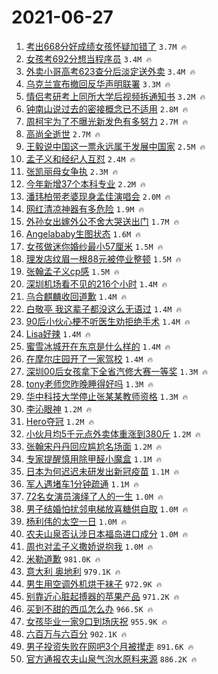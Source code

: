 # 2021-06-27

1. [考出668分好成绩女孩怀疑加错了](https://s.weibo.com/weibo?q=%23%E8%80%83%E5%87%BA668%E5%88%86%E5%A5%BD%E6%88%90%E7%BB%A9%E5%A5%B3%E5%AD%A9%E6%80%80%E7%96%91%E5%8A%A0%E9%94%99%E4%BA%86%23&Refer=top) `3.7M 🔥`
1. [女孩考692分想当程序员](https://s.weibo.com/weibo?q=%23%E5%A5%B3%E5%AD%A9%E8%80%83692%E5%88%86%E6%83%B3%E5%BD%93%E7%A8%8B%E5%BA%8F%E5%91%98%23&Refer=top) `3.4M 🔥`
1. [外卖小哥高考623查分后淡定送外卖](https://s.weibo.com/weibo?q=%23%E5%A4%96%E5%8D%96%E5%B0%8F%E5%93%A5%E9%AB%98%E8%80%83623%E6%9F%A5%E5%88%86%E5%90%8E%E6%B7%A1%E5%AE%9A%E9%80%81%E5%A4%96%E5%8D%96%23&Refer=top) `3.4M 🔥`
1. [乌克兰宣布撤回反华声明联署](https://s.weibo.com/weibo?q=%23%E4%B9%8C%E5%85%8B%E5%85%B0%E5%AE%A3%E5%B8%83%E6%92%A4%E5%9B%9E%E5%8F%8D%E5%8D%8E%E5%A3%B0%E6%98%8E%E8%81%94%E7%BD%B2%23&Refer=top) `3.3M 🔥`
1. [情侣考研考上同所大学后视频拆通知书](https://s.weibo.com/weibo?q=%23%E6%83%85%E4%BE%A3%E8%80%83%E7%A0%94%E8%80%83%E4%B8%8A%E5%90%8C%E6%89%80%E5%A4%A7%E5%AD%A6%E5%90%8E%E8%A7%86%E9%A2%91%E6%8B%86%E9%80%9A%E7%9F%A5%E4%B9%A6%23&Refer=top) `3.2M 🔥`
1. [钟南山说过去的密接概念已不适用](https://s.weibo.com/weibo?q=%23%E9%92%9F%E5%8D%97%E5%B1%B1%E8%AF%B4%E8%BF%87%E5%8E%BB%E7%9A%84%E5%AF%86%E6%8E%A5%E6%A6%82%E5%BF%B5%E5%B7%B2%E4%B8%8D%E9%80%82%E7%94%A8%23&Refer=top) `2.8M 🔥`
1. [周柯宇为了不曝光新发色有多努力](https://s.weibo.com/weibo?q=%23%E5%91%A8%E6%9F%AF%E5%AE%87%E4%B8%BA%E4%BA%86%E4%B8%8D%E6%9B%9D%E5%85%89%E6%96%B0%E5%8F%91%E8%89%B2%E6%9C%89%E5%A4%9A%E5%8A%AA%E5%8A%9B%23&Refer=top) `2.7M 🔥`
1. [高尚全逝世](https://s.weibo.com/weibo?q=%E9%AB%98%E5%B0%9A%E5%85%A8%E9%80%9D%E4%B8%96&Refer=top) `2.7M 🔥`
1. [王毅说中国这一票永远属于发展中国家](https://s.weibo.com/weibo?q=%23%E7%8E%8B%E6%AF%85%E8%AF%B4%E4%B8%AD%E5%9B%BD%E8%BF%99%E4%B8%80%E7%A5%A8%E6%B0%B8%E8%BF%9C%E5%B1%9E%E4%BA%8E%E5%8F%91%E5%B1%95%E4%B8%AD%E5%9B%BD%E5%AE%B6%23&Refer=top) `2.5M 🔥`
1. [孟子义和经纪人互怼](https://s.weibo.com/weibo?q=%23%E5%AD%9F%E5%AD%90%E4%B9%89%E5%92%8C%E7%BB%8F%E7%BA%AA%E4%BA%BA%E4%BA%92%E6%80%BC%23&Refer=top) `2.4M 🔥`
1. [张凯丽母女争执](https://s.weibo.com/weibo?q=%23%E5%BC%A0%E5%87%AF%E4%B8%BD%E6%AF%8D%E5%A5%B3%E4%BA%89%E6%89%A7%23&Refer=top) `2.3M 🔥`
1. [今年新增37个本科专业](https://s.weibo.com/weibo?q=%23%E4%BB%8A%E5%B9%B4%E6%96%B0%E5%A2%9E37%E4%B8%AA%E6%9C%AC%E7%A7%91%E4%B8%93%E4%B8%9A%23&Refer=top) `2.2M 🔥`
1. [潘玮柏带老婆现身孟佳演唱会](https://s.weibo.com/weibo?q=%23%E6%BD%98%E7%8E%AE%E6%9F%8F%E5%B8%A6%E8%80%81%E5%A9%86%E7%8E%B0%E8%BA%AB%E5%AD%9F%E4%BD%B3%E6%BC%94%E5%94%B1%E4%BC%9A%23&Refer=top) `2.0M 🔥`
1. [网红清凉神器有多危险](https://s.weibo.com/weibo?q=%23%E7%BD%91%E7%BA%A2%E6%B8%85%E5%87%89%E7%A5%9E%E5%99%A8%E6%9C%89%E5%A4%9A%E5%8D%B1%E9%99%A9%23&Refer=top) `1.9M 🔥`
1. [外孙女出嫁外公不舍大哭送出门](https://s.weibo.com/weibo?q=%23%E5%A4%96%E5%AD%99%E5%A5%B3%E5%87%BA%E5%AB%81%E5%A4%96%E5%85%AC%E4%B8%8D%E8%88%8D%E5%A4%A7%E5%93%AD%E9%80%81%E5%87%BA%E9%97%A8%23&Refer=top) `1.7M 🔥`
1. [Angelababy生图状态](https://s.weibo.com/weibo?q=%23Angelababy%E7%94%9F%E5%9B%BE%E7%8A%B6%E6%80%81%23&Refer=top) `1.6M 🔥`
1. [女孩做迷你婚纱最小57厘米](https://s.weibo.com/weibo?q=%23%E5%A5%B3%E5%AD%A9%E5%81%9A%E8%BF%B7%E4%BD%A0%E5%A9%9A%E7%BA%B1%E6%9C%80%E5%B0%8F57%E5%8E%98%E7%B1%B3%23&Refer=top) `1.5M 🔥`
1. [理发店纹眉一根88元被停业整顿](https://s.weibo.com/weibo?q=%23%E7%90%86%E5%8F%91%E5%BA%97%E7%BA%B9%E7%9C%89%E4%B8%80%E6%A0%B988%E5%85%83%E8%A2%AB%E5%81%9C%E4%B8%9A%E6%95%B4%E9%A1%BF%23&Refer=top) `1.5M 🔥`
1. [张翰孟子义cp感](https://s.weibo.com/weibo?q=%23%E5%BC%A0%E7%BF%B0%E5%AD%9F%E5%AD%90%E4%B9%89cp%E6%84%9F%23&Refer=top) `1.5M 🔥`
1. [深圳机场看不见的216个小时](https://s.weibo.com/weibo?q=%23%E6%B7%B1%E5%9C%B3%E6%9C%BA%E5%9C%BA%E7%9C%8B%E4%B8%8D%E8%A7%81%E7%9A%84216%E4%B8%AA%E5%B0%8F%E6%97%B6%23&Refer=top) `1.4M 🔥`
1. [乌合麒麟收回道歉](https://s.weibo.com/weibo?q=%23%E4%B9%8C%E5%90%88%E9%BA%92%E9%BA%9F%E6%94%B6%E5%9B%9E%E9%81%93%E6%AD%89%23&Refer=top) `1.4M 🔥`
1. [白敬亭 我这辈子都没这么无语过](https://s.weibo.com/weibo?q=%E7%99%BD%E6%95%AC%E4%BA%AD%20%E6%88%91%E8%BF%99%E8%BE%88%E5%AD%90%E9%83%BD%E6%B2%A1%E8%BF%99%E4%B9%88%E6%97%A0%E8%AF%AD%E8%BF%87&Refer=top) `1.4M 🔥`
1. [90后小伙心梗不听医生劝拒绝手术](https://s.weibo.com/weibo?q=%2390%E5%90%8E%E5%B0%8F%E4%BC%99%E5%BF%83%E6%A2%97%E4%B8%8D%E5%90%AC%E5%8C%BB%E7%94%9F%E5%8A%9D%E6%8B%92%E7%BB%9D%E6%89%8B%E6%9C%AF%23&Refer=top) `1.4M 🔥`
1. [Lisa好辣](https://s.weibo.com/weibo?q=%23Lisa%E5%A5%BD%E8%BE%A3%23&Refer=top) `1.4M 🔥`
1. [蜜雪冰城开在东京是什么样的](https://s.weibo.com/weibo?q=%23%E8%9C%9C%E9%9B%AA%E5%86%B0%E5%9F%8E%E5%BC%80%E5%9C%A8%E4%B8%9C%E4%BA%AC%E6%98%AF%E4%BB%80%E4%B9%88%E6%A0%B7%E7%9A%84%23&Refer=top) `1.4M 🔥`
1. [在摩尔庄园开了一家驾校](https://s.weibo.com/weibo?q=%23%E5%9C%A8%E6%91%A9%E5%B0%94%E5%BA%84%E5%9B%AD%E5%BC%80%E4%BA%86%E4%B8%80%E5%AE%B6%E9%A9%BE%E6%A0%A1%23&Refer=top) `1.4M 🔥`
1. [深圳00后女孩拿下全省汽修大赛一等奖](https://s.weibo.com/weibo?q=%23%E6%B7%B1%E5%9C%B300%E5%90%8E%E5%A5%B3%E5%AD%A9%E6%8B%BF%E4%B8%8B%E5%85%A8%E7%9C%81%E6%B1%BD%E4%BF%AE%E5%A4%A7%E8%B5%9B%E4%B8%80%E7%AD%89%E5%A5%96%23&Refer=top) `1.3M 🔥`
1. [tony老师您昨晚睡得好吗](https://s.weibo.com/weibo?q=%23tony%E8%80%81%E5%B8%88%E6%82%A8%E6%98%A8%E6%99%9A%E7%9D%A1%E5%BE%97%E5%A5%BD%E5%90%97%23&Refer=top) `1.3M 🔥`
1. [华中科技大学停止张某某教师资格](https://s.weibo.com/weibo?q=%23%E5%8D%8E%E4%B8%AD%E7%A7%91%E6%8A%80%E5%A4%A7%E5%AD%A6%E5%81%9C%E6%AD%A2%E5%BC%A0%E6%9F%90%E6%9F%90%E6%95%99%E5%B8%88%E8%B5%84%E6%A0%BC%23&Refer=top) `1.3M 🔥`
1. [李沁眼神](https://s.weibo.com/weibo?q=%23%E6%9D%8E%E6%B2%81%E7%9C%BC%E7%A5%9E%23&Refer=top) `1.2M 🔥`
1. [Hero夺冠](https://s.weibo.com/weibo?q=%23Hero%E5%A4%BA%E5%86%A0%23&Refer=top) `1.2M 🔥`
1. [小伙月均5千元点外卖体重涨到380斤](https://s.weibo.com/weibo?q=%23%E5%B0%8F%E4%BC%99%E6%9C%88%E5%9D%875%E5%8D%83%E5%85%83%E7%82%B9%E5%A4%96%E5%8D%96%E4%BD%93%E9%87%8D%E6%B6%A8%E5%88%B0380%E6%96%A4%23&Refer=top) `1.2M 🔥`
1. [张翰宋丹丹回应尴尬名场面](https://s.weibo.com/weibo?q=%23%E5%BC%A0%E7%BF%B0%E5%AE%8B%E4%B8%B9%E4%B8%B9%E5%9B%9E%E5%BA%94%E5%B0%B4%E5%B0%AC%E5%90%8D%E5%9C%BA%E9%9D%A2%23&Refer=top) `1.2M 🔥`
1. [专家提醒慎用除甲醛小魔盒](https://s.weibo.com/weibo?q=%23%E4%B8%93%E5%AE%B6%E6%8F%90%E9%86%92%E6%85%8E%E7%94%A8%E9%99%A4%E7%94%B2%E9%86%9B%E5%B0%8F%E9%AD%94%E7%9B%92%23&Refer=top) `1.1M 🔥`
1. [日本为何迟迟未研发出新冠疫苗](https://s.weibo.com/weibo?q=%23%E6%97%A5%E6%9C%AC%E4%B8%BA%E4%BD%95%E8%BF%9F%E8%BF%9F%E6%9C%AA%E7%A0%94%E5%8F%91%E5%87%BA%E6%96%B0%E5%86%A0%E7%96%AB%E8%8B%97%23&Refer=top) `1.1M 🔥`
1. [军人遇堵车1分钟疏通](https://s.weibo.com/weibo?q=%23%E5%86%9B%E4%BA%BA%E9%81%87%E5%A0%B5%E8%BD%A61%E5%88%86%E9%92%9F%E7%96%8F%E9%80%9A%23&Refer=top) `1.1M 🔥`
1. [72名女演员演绎了人的一生](https://s.weibo.com/weibo?q=%2372%E5%90%8D%E5%A5%B3%E6%BC%94%E5%91%98%E6%BC%94%E7%BB%8E%E4%BA%86%E4%BA%BA%E7%9A%84%E4%B8%80%E7%94%9F%23&Refer=top) `1.0M 🔥`
1. [男子结婚怕扰邻电梯放喜糖供自取](https://s.weibo.com/weibo?q=%23%E7%94%B7%E5%AD%90%E7%BB%93%E5%A9%9A%E6%80%95%E6%89%B0%E9%82%BB%E7%94%B5%E6%A2%AF%E6%94%BE%E5%96%9C%E7%B3%96%E4%BE%9B%E8%87%AA%E5%8F%96%23&Refer=top) `1.0M 🔥`
1. [杨利伟的太空一日](https://s.weibo.com/weibo?q=%23%E6%9D%A8%E5%88%A9%E4%BC%9F%E7%9A%84%E5%A4%AA%E7%A9%BA%E4%B8%80%E6%97%A5%23&Refer=top) `1.0M 🔥`
1. [农夫山泉否认涉日本福岛进口成分](https://s.weibo.com/weibo?q=%23%E5%86%9C%E5%A4%AB%E5%B1%B1%E6%B3%89%E5%90%A6%E8%AE%A4%E6%B6%89%E6%97%A5%E6%9C%AC%E7%A6%8F%E5%B2%9B%E8%BF%9B%E5%8F%A3%E6%88%90%E5%88%86%23&Refer=top) `1.0M 🔥`
1. [周也对孟子义撒娇说抱我](https://s.weibo.com/weibo?q=%23%E5%91%A8%E4%B9%9F%E5%AF%B9%E5%AD%9F%E5%AD%90%E4%B9%89%E6%92%92%E5%A8%87%E8%AF%B4%E6%8A%B1%E6%88%91%23&Refer=top) `1.0M 🔥`
1. [米勒道歉](https://s.weibo.com/weibo?q=%23%E7%B1%B3%E5%8B%92%E9%81%93%E6%AD%89%23&Refer=top) `981.0K 🔥`
1. [意大利 奥地利](https://s.weibo.com/weibo?q=%E6%84%8F%E5%A4%A7%E5%88%A9%20%E5%A5%A5%E5%9C%B0%E5%88%A9&Refer=top) `979.1K 🔥`
1. [男生用空调外机烘干袜子](https://s.weibo.com/weibo?q=%23%E7%94%B7%E7%94%9F%E7%94%A8%E7%A9%BA%E8%B0%83%E5%A4%96%E6%9C%BA%E7%83%98%E5%B9%B2%E8%A2%9C%E5%AD%90%23&Refer=top) `972.9K 🔥`
1. [别靠近心脏起搏器的苹果产品](https://s.weibo.com/weibo?q=%23%E5%88%AB%E9%9D%A0%E8%BF%91%E5%BF%83%E8%84%8F%E8%B5%B7%E6%90%8F%E5%99%A8%E7%9A%84%E8%8B%B9%E6%9E%9C%E4%BA%A7%E5%93%81%23&Refer=top) `971.2K 🔥`
1. [买到不甜的西瓜怎么办](https://s.weibo.com/weibo?q=%23%E4%B9%B0%E5%88%B0%E4%B8%8D%E7%94%9C%E7%9A%84%E8%A5%BF%E7%93%9C%E6%80%8E%E4%B9%88%E5%8A%9E%23&Refer=top) `966.5K 🔥`
1. [女孩毕业一家9口到场庆祝](https://s.weibo.com/weibo?q=%23%E5%A5%B3%E5%AD%A9%E6%AF%95%E4%B8%9A%E4%B8%80%E5%AE%B69%E5%8F%A3%E5%88%B0%E5%9C%BA%E5%BA%86%E7%A5%9D%23&Refer=top) `955.9K 🔥`
1. [六百万与六百分](https://s.weibo.com/weibo?q=%23%E5%85%AD%E7%99%BE%E4%B8%87%E4%B8%8E%E5%85%AD%E7%99%BE%E5%88%86%23&Refer=top) `902.1K 🔥`
1. [男子投资失败在网吧3个月被撵走](https://s.weibo.com/weibo?q=%23%E7%94%B7%E5%AD%90%E6%8A%95%E8%B5%84%E5%A4%B1%E8%B4%A5%E5%9C%A8%E7%BD%91%E5%90%A73%E4%B8%AA%E6%9C%88%E8%A2%AB%E6%92%B5%E8%B5%B0%23&Refer=top) `891.6K 🔥`
1. [官方通报农夫山泉气泡水原料来源](https://s.weibo.com/weibo?q=%23%E5%AE%98%E6%96%B9%E9%80%9A%E6%8A%A5%E5%86%9C%E5%A4%AB%E5%B1%B1%E6%B3%89%E6%B0%94%E6%B3%A1%E6%B0%B4%E5%8E%9F%E6%96%99%E6%9D%A5%E6%BA%90%23&Refer=top) `886.2K 🔥`
